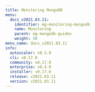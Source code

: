 ```yaml
---
title: Monitoring MongoDB
menu:
  docs_v2021.03.11:
    identifier: mg-monitoring-mongodb
    name: Monitoring
    parent: mg-mongodb-guides
    weight: 50
menu_name: docs_v2021.03.11
info:
  autoscaler: v0.2.0
  cli: v0.17.0
  community: v0.17.0
  enterprise: v0.4.0
  installer: v0.17.0
  release: v2021.03.11
  version: v2021.03.11
---
```


